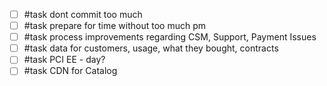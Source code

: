 
- [ ] #task dont commit too much
- [ ] #task prepare for time without too much pm
- [ ] #task process improvements regarding CSM, Support, Payment Issues
- [ ] #task data for customers, usage, what they bought, contracts
- [ ] #task PCI EE - day?
- [ ] #task CDN for Catalog